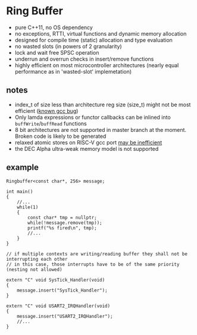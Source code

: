 # Ring Buffer

- pure C++11, no OS dependency
- no exceptions, RTTI, virtual functions and dynamic memory allocation
- designed for compile time (static) allocation and type evaluation
- no wasted slots (in powers of 2 granularity)
- lock and wait free SPSC operation
- underrun and overrun checks in insert/remove functions
- highly efficient on most microcontroller architectures (nearly equal performance as in 'wasted-slot' implemetation)

## notes

- index_t of size less than architecture reg size (size_t) might not be most efficient ([known gcc bug](https://gcc.gnu.org/bugzilla/show_bug.cgi?id=71942))
- Only lamda expressions or functor callbacks can be inlined into `buffWrite`/`buffRead` functions
- 8 bit architectures are not supported in master branch at the moment. Broken code is likely to be generated
- relaxed atomic stores on RISC-V gcc port [may be inefficient](https://gcc.gnu.org/bugzilla/show_bug.cgi?id=89835)
- the DEC Alpha ultra-weak memory model is not supported

## example

```
Ringbuffer<const char*, 256> message;

int main()
{
	//...
	while(1)
	{
		const char* tmp = nullptr;
		while(!message.remove(tmp));
		printf("%s fired\n", tmp);
		//...
	}
}

// if multiple contexts are writing/reading buffer they shall not be interrupting each other 
// in this case, those interrupts have to be of the same priority (nesting not allowed) 

extern "C" void SysTick_Handler(void)
{
	message.insert("SysTick_Handler");
}

extern "C" void USART2_IRQHandler(void)
{
	message.insert("USART2_IRQHandler");
	//...
}
```